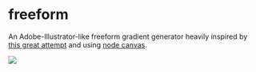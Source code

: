 # freeform
An Adobe-Illustrator-like freeform gradient generator
heavily inspired by [this great attempt](https://github.com/Balakov/FreeformGradientGenerator) and using [node canvas](https://github.com/Automattic/node-canvas).

<img src="https://beatly-video.s3.ir-thr-at1.arvanstorage.com/freeform_200x200.png" />
